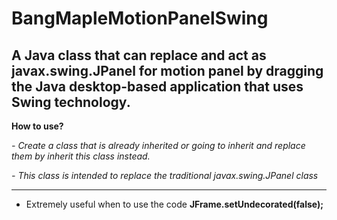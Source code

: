 # BangMapleMotionPanelSwing
A Java class that can replace and act as javax.swing.JPanel for motion panel by dragging the Java desktop-based application that uses Swing technology.
--------------

__How to use?__

*- Create a class that is already inherited or going to inherit and replace them by inherit this class instead.*

*- This class is intended to replace the traditional javax.swing.JPanel class*

---------
- Extremely useful when to use the code **JFrame.setUndecorated(false);**
